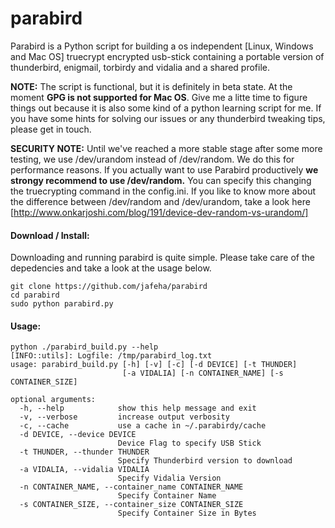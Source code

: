 parabird
========

Parabird is a Python script for building a os independent [Linux, Windows and Mac OS] truecrypt encrypted usb-stick containing a portable version of thunderbird, enigmail, torbirdy and vidalia and a shared profile.

**NOTE:** The script is functional, but it is definitely in beta state. At the moment **GPG is not supported for Mac OS**. Give me a litte time to figure things out because it is also some kind of a python learning script for me. If you have some hints for solving our issues or any thunderbird tweaking tips, please get in touch. 

**SECURITY NOTE:** Until we've reached a more stable stage after some more testing, we use /dev/urandom instead of /dev/random. We do this for performance reasons. If you actually want to use Parabird productively **we strongy recommend to use /dev/random.** You can specify this changing the truecrypting command in the config.ini. If you like to know more about the difference between /dev/random and /dev/urandom, take a look here [http://www.onkarjoshi.com/blog/191/device-dev-random-vs-urandom/]

#### Download / Install:
Downloading and running parabird is quite simple. Please take care of the depedencies and take a look at the usage below.

```
git clone https://github.com/jafeha/parabird
cd parabird
sudo python parabird.py
```

#### Usage:

```
python ./parabird_build.py --help
[INFO::utils]: Logfile: /tmp/parabird_log.txt
usage: parabird_build.py [-h] [-v] [-c] [-d DEVICE] [-t THUNDER]
                         [-a VIDALIA] [-n CONTAINER_NAME] [-s CONTAINER_SIZE]

optional arguments:
  -h, --help            show this help message and exit
  -v, --verbose         increase output verbosity
  -c, --cache           use a cache in ~/.parabirdy/cache
  -d DEVICE, --device DEVICE
                        Device Flag to specify USB Stick
  -t THUNDER, --thunder THUNDER
                        Specify Thunderbird version to download
  -a VIDALIA, --vidalia VIDALIA
                        Specify Vidalia Version
  -n CONTAINER_NAME, --container_name CONTAINER_NAME
                        Specify Container Name
  -s CONTAINER_SIZE, --container_size CONTAINER_SIZE
                        Specify Container Size in Bytes
```
